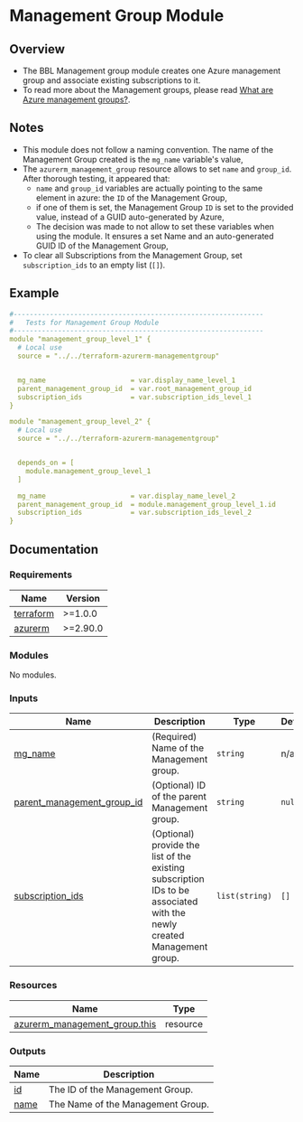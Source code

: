 <!-- BEGIN_TF_DOCS -->
# Management Group Module

## Overview

- The BBL Management group module creates one Azure management group and associate existing subscriptions to it.
- To read more about the Management groups, please read [What are Azure management groups?](https://docs.microsoft.com/en-us/azure/governance/management-groups/overview).

## Notes

- This module does not follow a naming convention. The name of the Management Group created is the `mg_name` variable's value,
- The `azurerm_management_group` resource allows to set `name` and `group_id`. After thorough testing, it appeared that:
  - `name` and `group_id` variables are actually pointing to the same element in azure: the `ID` of the Management Group,
  - if one of them is set, the Management Group `ID` is set to the provided value, instead of a GUID auto-generated by Azure,
  - The decision was made to not allow to set these variables when using the module. It ensures a set Name and an auto-generated GUID ID of the Management Group,
- To clear all Subscriptions from the Management Group, set `subscription_ids` to an empty list (`[]`).

## Example

```yaml
#--------------------------------------------------------------
#   Tests for Management Group Module
#--------------------------------------------------------------
module "management_group_level_1" {
  # Local use
  source = "../../terraform-azurerm-managementgroup"


  mg_name                     = var.display_name_level_1
  parent_management_group_id  = var.root_management_group_id
  subscription_ids            = var.subscription_ids_level_1
}

module "management_group_level_2" {
  # Local use
  source = "../../terraform-azurerm-managementgroup"


  depends_on = [
    module.management_group_level_1
  ]

  mg_name                     = var.display_name_level_2
  parent_management_group_id  = module.management_group_level_1.id
  subscription_ids            = var.subscription_ids_level_2
}
```

## Documentation
<!-- markdownlint-disable MD033 -->

### Requirements

| Name | Version |
|------|---------|
| <a name="requirement_terraform"></a> [terraform](#requirement\_terraform) | >=1.0.0 |
| <a name="requirement_azurerm"></a> [azurerm](#requirement\_azurerm) | >=2.90.0 |

### Modules

No modules.

### Inputs

| Name | Description | Type | Default | Required |
|------|-------------|------|---------|:--------:|
| <a name="input_mg_name"></a> [mg\_name](#input\_mg\_name) | (Required) Name of the Management group. | `string` | n/a | yes |
| <a name="input_parent_management_group_id"></a> [parent\_management\_group\_id](#input\_parent\_management\_group\_id) | (Optional) ID of the parent Management group. | `string` | `null` | no |
| <a name="input_subscription_ids"></a> [subscription\_ids](#input\_subscription\_ids) | (Optional) provide the list of the existing subscription IDs to be associated with the newly created Management group. | `list(string)` | `[]` | no |

### Resources

| Name | Type |
|------|------|
| [azurerm_management_group.this](https://registry.terraform.io/providers/hashicorp/azurerm/latest/docs/resources/management_group) | resource |

### Outputs

| Name | Description |
|------|-------------|
| <a name="output_id"></a> [id](#output\_id) | The ID of the Management Group. |
| <a name="output_name"></a> [name](#output\_name) | The Name of the Management Group. |

<!-- END_TF_DOCS -->